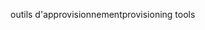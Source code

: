 <span data-ttu-id="bc8e8-101">outils d'approvisionnement</span><span class="sxs-lookup"><span data-stu-id="bc8e8-101">provisioning tools</span></span>
